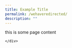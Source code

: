 ```yaml
---
title: Example Title
permalink: /wehaveredirected/
description: ""
---
```

this is some page content
<div>
        
	</div>